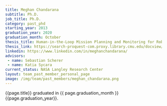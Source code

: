 ```yaml
---
title: Meghan Chandarana
subtitle: Ph.D.
job_title: Ph.D.
category: past_phd
starting_year: 2013
graduation_year: 2020
graduation_month: October
thesis_title: Human-in-the-Loop Mission Planning and Monitoring for Robot Swarms
thesis_link: https://search-proquest-com.proxy.library.cmu.edu/docview/2308261967/?pq-origsite=primo
linkedin: https://www.linkedin.com/in/meghanchandarana/
advisors:
 - name: Sebastian Scherer
 - name: Katia Sycara
current_status: NASA Langley Research Center
layout: team_past_member_personal_page
image: /img/team/past_members/meghan_chandarana.png
---
```


{{page.title}} graduated in {{ page.graduation_month }} {{page.graduation_year}}.

